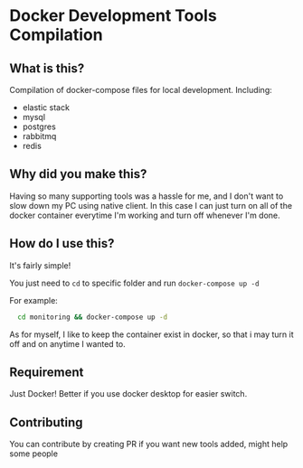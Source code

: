 # Docker Development Tools Compilation

## What is this?

Compilation of docker-compose files for local development. Including:

- elastic stack
- mysql
- postgres
- rabbitmq
- redis

## Why did you make this?

Having so many supporting tools was a hassle for me, and I don't want to slow down my PC using native client. In this case I can just turn on all of the docker container everytime I'm working and turn off whenever I'm done.

## How do I use this?

It's fairly simple!

You just need to ```cd``` to specific folder and run ```docker-compose up -d```

For example:

```bash
  cd monitoring && docker-compose up -d
```

As for myself, I like to keep the container exist in docker, so that i may turn it off and on anytime I wanted to.

## Requirement

Just Docker! Better if you use docker desktop for easier switch.


## Contributing

You can contribute by creating PR if you want new tools added, might help some people
